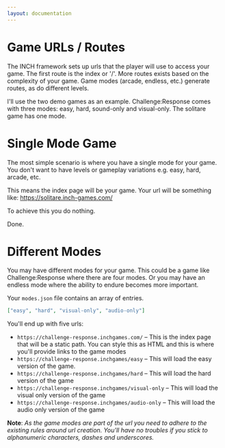 ```yaml
---
layout: documentation
---
```

# Game URLs / Routes
The INCH framework sets up urls that the player will use to access your game. The first route is the index or '/'. More routes exists based on the complexity of your game. Game modes (arcade, endless, etc.) generate routes, as do different levels.

I'll use the two demo games as an example. Challenge:Response comes with three modes: easy, hard, sound-only and visual-only. The solitare game has one mode.

# Single Mode Game
The most simple scenario is where you have a single mode for your game. You don't want to have levels or gameplay variations e.g. easy, hard, arcade, etc.

This means the index page will be your game. Your url will be something like: https://solitare.inch-games.com/

To achieve this you do nothing.

Done.


# Different Modes
You may have different modes for your game. This could be a game like Challenge:Response where there are four modes. Or you may have an endless mode where the ability to endure becomes more important.

Your `modes.json` file contains an array of entries.

~~~json
["easy", "hard", "visual-only", "audio-only"]
~~~

You'll end up with five urls:

- `https://challenge-response.inchgames.com/` – This is the index page that will be a static path. You can style this as HTML and this is where you'll provide links to the game modes
- `https://challenge-response.inchgames/easy` – This will load the easy version of the game.
- `https://challenge-response.inchgames/hard` – This will load the hard version of the game
- `https://challenge-response.inchgames/visual-only` – This will load the visual only version of the game
- `https://challenge-response.inchgames/audio-only` – This will load the audio only version of the game

**Note**: *As the game modes are part of the url you need to adhere to the existing rules around url creation. You'll have no troubles if you stick to alphanumeric characters, dashes and underscores.*